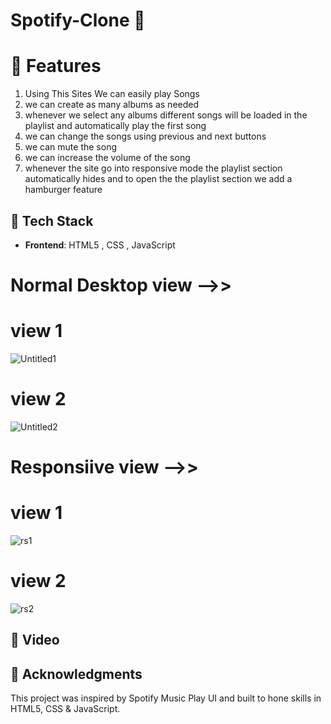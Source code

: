 # Spotify-Clone 🚀

# 🌟 Features
1. Using This Sites We can easily play Songs
2. we can create as many albums as needed
3. whenever we select any albums different songs will be loaded in the playlist and automatically play the first song
4. we can change the songs using previous and next buttons
5. we can mute the song
6. we can increase the volume of the song
7. whenever the site go into responsive mode the playlist section automatically hides and to open the the playlist section we add a hamburger feature

## 🔧 Tech Stack

- **Frontend**: HTML5 , CSS , JavaScript

# Normal Desktop view -->>

# view 1
![Untitled1](https://github.com/user-attachments/assets/0ab8b7f8-c2dc-446f-ada2-3000d2554c7c)

# view 2
![Untitled2](https://github.com/user-attachments/assets/1f9cbf05-771d-458f-969c-ac257d4fa678)


# Responsiive view -->>

# view 1
![rs1](https://github.com/user-attachments/assets/4ba25df5-5ae7-4d1e-9500-742b46fdd6cb)

# view 2
![rs2](https://github.com/user-attachments/assets/b624a740-7cf4-4084-85e8-7ea631329724)


## 🎥 Video



## 👏 Acknowledgments
This project was inspired by Spotify Music Play UI and built to hone skills in HTML5, CSS & JavaScript.
